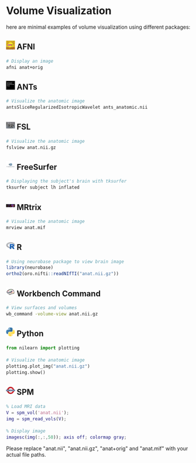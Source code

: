 # Volume Visualization

here are minimal examples of volume visualization using different packages:

## <img src="../icons/afni.png" height="24px" /> AFNI
```bash
# Display an image
afni anat+orig
```

## <img src="../icons/ants.png" height="24px" /> ANTs
```bash
# Visualize the anatomic image
antsSliceRegularizedIsotropicWavelet ants_anatomic.nii
```

## <img src="../icons/fsl.png" height="24px" /> FSL
```bash
# Visualize the anatomic image
fslview anat.nii.gz
```

## <img src="../icons/freesurfer.png" height="24px" /> FreeSurfer
```bash
# Displaying the subject's brain with tksurfer
tksurfer subject lh inflated
```

## <img src="../icons/mrtrix.png" height="24px" /> MRtrix
```bash
# Visualize the anatomic image
mrview anat.mif
```

## <img src="../icons/r.png" height="24px" /> R
```r
# Using neurobase package to view brain image
library(neurobase)
ortho2(oro.nifti::readNIfTI("anat.nii.gz"))
```

## <img src="../icons/workbench_command.png" height="24px" /> Workbench Command
```bash
# View surfaces and volumes
wb_command -volume-view anat.nii.gz
```

## <img src="../icons/python.png" height="24px" /> Python
```python
from nilearn import plotting

# Visualize the anatomic image
plotting.plot_img("anat.nii.gz")
plotting.show()
```

## <img src="../icons/spm.png" height="24px" /> SPM
```matlab
% Load MRI data
V = spm_vol('anat.nii');
img = spm_read_vols(V);

% Display image
imagesc(img(:,:,50)); axis off; colormap gray;
```
Please replace "anat.nii", "anat.nii.gz", "anat+orig" and "anat.mif" with your actual file paths.